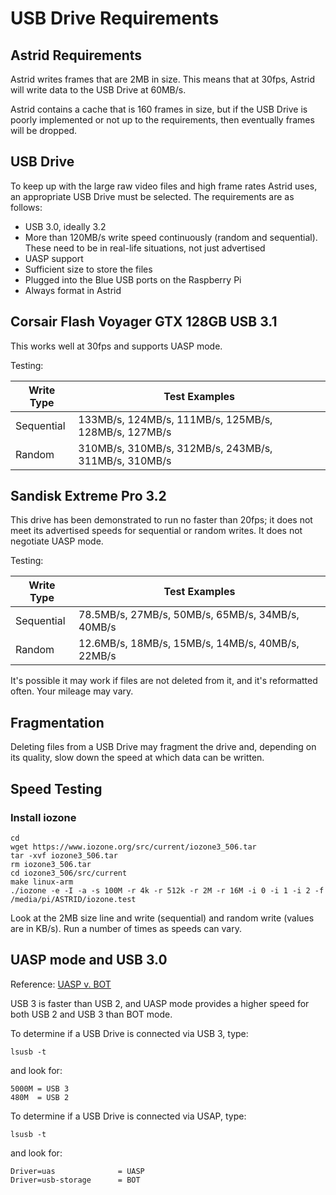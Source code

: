 # USB Drive Requirements

## Astrid Requirements

Astrid writes frames that are 2MB in size.  This means that at 30fps, Astrid will write data to the USB Drive at 60MB/s.

Astrid contains a cache that is 160 frames in size, but if the USB Drive is poorly implemented or not up to the requirements, then eventually frames will be dropped.

## USB Drive

To keep up with the large raw video files and high frame rates Astrid uses, an appropriate USB Drive must be selected.  The requirements are as follows:

* USB 3.0, ideally 3.2
* More than 120MB/s write speed continuously (random and sequential).  These need to be in real-life situations, not just advertised
* UASP support
* Sufficient size to store the files
* Plugged into the Blue USB ports on the Raspberry Pi
* Always format in Astrid

## Corsair Flash Voyager GTX 128GB USB 3.1

This works well at 30fps and supports UASP mode.

Testing:

| Write Type | Test Examples |
| ---------- | ------------- |
| Sequential | 133MB/s, 124MB/s,  111MB/s, 125MB/s, 128MB/s, 127MB/s |
| Random | 310MB/s, 310MB/s, 312MB/s, 243MB/s, 311MB/s, 310MB/s |

## Sandisk Extreme Pro 3.2

This drive has been demonstrated to run no faster than 20fps; it does not meet its advertised speeds for sequential or random writes.  It does not negotiate UASP mode.

Testing:

| Write Type | Test Examples |
| ---------- | ------------- |
| Sequential | 78.5MB/s, 27MB/s, 50MB/s, 65MB/s, 34MB/s, 40MB/s |
| Random | 12.6MB/s, 18MB/s, 15MB/s, 14MB/s, 40MB/s, 22MB/s |

It's possible it may work if files are not deleted from it, and it's reformatted often.  Your mileage may vary.

## Fragmentation

Deleting files from a USB Drive may fragment the drive and, depending on its quality, slow down the speed at which data can be written.

## Speed Testing 

### Install iozone
	cd
	wget https://www.iozone.org/src/current/iozone3_506.tar
	tar -xvf iozone3_506.tar
	rm iozone3_506.tar
	cd iozone3_506/src/current
	make linux-arm
	./iozone -e -I -a -s 100M -r 4k -r 512k -r 2M -r 16M -i 0 -i 1 -i 2 -f /media/pi/ASTRID/iozone.test
	
Look at the 2MB size line and write (sequential) and random write (values are in KB/s).  Run a number of times as speeds can vary.

## UASP mode and USB 3.0

Reference: [UASP v. BOT](https://www.jeffgeerling.com/blog/2020/uasp-makes-raspberry-pi-4-disk-io-50-faster)

USB 3 is faster than USB 2, and UASP mode provides a higher speed for both USB 2 and USB 3 than BOT mode.

To determine if a USB Drive is connected via USB 3, type:

	lsusb -t
	
and look for:

	5000M = USB 3
	480M  = USB 2

To determine if a USB Drive is connected via USAP, type:

	lsusb -t
	
and look for:

	Driver=uas 				= UASP
	Driver=usb-storage		= BOT





